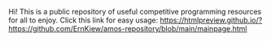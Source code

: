 Hi! This is a public repository of useful competitive programming resources for all to enjoy.
Click this link for easy usage: https://htmlpreview.github.io/?https://github.com/ErnKiew/amos-repository/blob/main/mainpage.html
